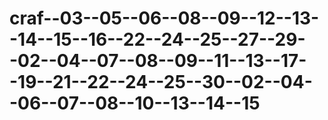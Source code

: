 # craf--03--05--06--08--09--12--13--14--15--16--22--24--25--27--29--02--04--07--08--09--11--13--17--19--21--22--24--25--30--02--04--06--07--08--10--13--14--15
